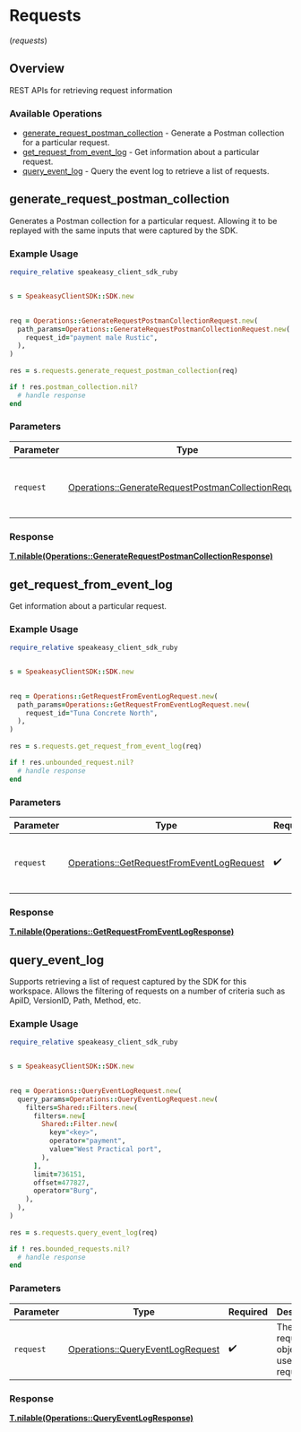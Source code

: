 # Requests
(*requests*)

## Overview

REST APIs for retrieving request information

### Available Operations

* [generate_request_postman_collection](#generate_request_postman_collection) - Generate a Postman collection for a particular request.
* [get_request_from_event_log](#get_request_from_event_log) - Get information about a particular request.
* [query_event_log](#query_event_log) - Query the event log to retrieve a list of requests.

## generate_request_postman_collection

Generates a Postman collection for a particular request. 
Allowing it to be replayed with the same inputs that were captured by the SDK.

### Example Usage

```ruby
require_relative speakeasy_client_sdk_ruby


s = SpeakeasyClientSDK::SDK.new

   
req = Operations::GenerateRequestPostmanCollectionRequest.new(
  path_params=Operations::GenerateRequestPostmanCollectionRequest.new(
    request_id="payment male Rustic",
  ),
)
    
res = s.requests.generate_request_postman_collection(req)

if ! res.postman_collection.nil?
  # handle response
end

```

### Parameters

| Parameter                                                                                                                 | Type                                                                                                                      | Required                                                                                                                  | Description                                                                                                               |
| ------------------------------------------------------------------------------------------------------------------------- | ------------------------------------------------------------------------------------------------------------------------- | ------------------------------------------------------------------------------------------------------------------------- | ------------------------------------------------------------------------------------------------------------------------- |
| `request`                                                                                                                 | [Operations::GenerateRequestPostmanCollectionRequest](../../models/operations/generaterequestpostmancollectionrequest.md) | :heavy_check_mark:                                                                                                        | The request object to use for the request.                                                                                |


### Response

**[T.nilable(Operations::GenerateRequestPostmanCollectionResponse)](../../models/operations/generaterequestpostmancollectionresponse.md)**


## get_request_from_event_log

Get information about a particular request.

### Example Usage

```ruby
require_relative speakeasy_client_sdk_ruby


s = SpeakeasyClientSDK::SDK.new

   
req = Operations::GetRequestFromEventLogRequest.new(
  path_params=Operations::GetRequestFromEventLogRequest.new(
    request_id="Tuna Concrete North",
  ),
)
    
res = s.requests.get_request_from_event_log(req)

if ! res.unbounded_request.nil?
  # handle response
end

```

### Parameters

| Parameter                                                                                             | Type                                                                                                  | Required                                                                                              | Description                                                                                           |
| ----------------------------------------------------------------------------------------------------- | ----------------------------------------------------------------------------------------------------- | ----------------------------------------------------------------------------------------------------- | ----------------------------------------------------------------------------------------------------- |
| `request`                                                                                             | [Operations::GetRequestFromEventLogRequest](../../models/operations/getrequestfromeventlogrequest.md) | :heavy_check_mark:                                                                                    | The request object to use for the request.                                                            |


### Response

**[T.nilable(Operations::GetRequestFromEventLogResponse)](../../models/operations/getrequestfromeventlogresponse.md)**


## query_event_log

Supports retrieving a list of request captured by the SDK for this workspace.
Allows the filtering of requests on a number of criteria such as ApiID, VersionID, Path, Method, etc.

### Example Usage

```ruby
require_relative speakeasy_client_sdk_ruby


s = SpeakeasyClientSDK::SDK.new

   
req = Operations::QueryEventLogRequest.new(
  query_params=Operations::QueryEventLogRequest.new(
    filters=Shared::Filters.new(
      filters=.new[
        Shared::Filter.new(
          key="<key>",
          operator="payment",
          value="West Practical port",
        ),
      ],
      limit=736151,
      offset=477827,
      operator="Burg",
    ),
  ),
)
    
res = s.requests.query_event_log(req)

if ! res.bounded_requests.nil?
  # handle response
end

```

### Parameters

| Parameter                                                                           | Type                                                                                | Required                                                                            | Description                                                                         |
| ----------------------------------------------------------------------------------- | ----------------------------------------------------------------------------------- | ----------------------------------------------------------------------------------- | ----------------------------------------------------------------------------------- |
| `request`                                                                           | [Operations::QueryEventLogRequest](../../models/operations/queryeventlogrequest.md) | :heavy_check_mark:                                                                  | The request object to use for the request.                                          |


### Response

**[T.nilable(Operations::QueryEventLogResponse)](../../models/operations/queryeventlogresponse.md)**

